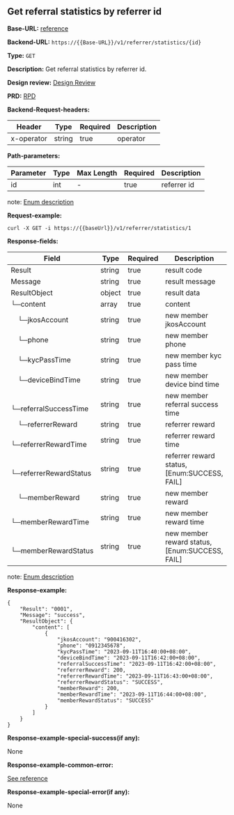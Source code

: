 #
## Get referral statistics by referrer id

**Base-URL:** [reference](https://jkopay.atlassian.net/wiki/spaces/RD4/pages/29393109/jkopay-app-svc+base-url)

**Backend-URL:** `https://{{Base-URL}}/v1/referrer/statistics/{id}`

**Type:** `GET`

**Description:** Get referral statistics by referrer id.

**Design review:** [Design Review](https://jkopay.atlassian.net/wiki/spaces/RD4/pages/33424007/referral+code+Design+Review)

**PRD:** [RPD](https://jkopay.atlassian.net/wiki/spaces/PM/pages/29687846)

**Backend-Request-headers:**

| Header     | Type   | Required | Description |
|------------|--------|----------|-------------|
| x-operator | string | true     | operator    |

**Path-parameters:**

| Parameter | Type | Max Length | Required | Description |
|-----------|------|------------|----------|-------------|
| id        | int  | -          | true     | referrer id |

note: [Enum description](https://enum_place)

**Request-example:**
```
curl -X GET -i https://{{baseUrl}}/v1/referrer/statistics/1
```

**Response-fields:**

| Field                        | Type   | Required | Description                                    |
|------------------------------|--------|----------|------------------------------------------------|
| Result                       | string | true     | result code                                    |
| Message                      | string | true     | result message                                 |
| ResultObject                 | object | true     | result data                                    |
| └─content                    | array  | true     | content                                        |
| &emsp;└─jkosAccount          | string | true     | new member jkosAccount                         |
| &emsp;└─phone                | string | true     | new member phone                               |
| &emsp;└─kycPassTime          | string | true     | new member kyc pass time                       |
| &emsp;└─deviceBindTime       | string | true     | new member device bind time                    |
| &emsp;└─referralSuccessTime  | string | true     | new member referral success time               |
| &emsp;└─referrerReward       | string | true     | referrer reward                                |
| &emsp;└─referrerRewardTime   | string | true     | referrer reward time                           |
| &emsp;└─referrerRewardStatus | string | true     | referrer reward status, [Enum:SUCCESS, FAIL]   |
| &emsp;└─memberReward         | string | true     | new member reward                              |
| &emsp;└─memberRewardTime     | string | true     | new member reward time                         |
| &emsp;└─memberRewardStatus   | string | true     | new member reward status, [Enum:SUCCESS, FAIL] |

note: [Enum description](https://enum_place)

**Response-example:**
```
{
    "Result": "0001",
    "Message": "success",
    "ResultObject": {
        "content": [
            {
                "jkosAccount": "900416302",
                "phone": "0912345678",
                "kycPassTime": "2023-09-11T16:40:00+08:00",
                "deviceBindTime": "2023-09-11T16:42:00+08:00",
                "referralSuccessTime": "2023-09-11T16:42:00+08:00",
                "referrerReward": 200,
                "referrerRewardTime": "2023-09-11T16:43:00+08:00",
                "referrerRewardStatus": "SUCCESS",
                "memberReward": 200,
                "memberRewardTime": "2023-09-11T16:44:00+08:00",
                "memberRewardStatus": "SUCCESS"
            }
        ]
    }
}
```

**Response-example-special-success(if any):**

None

**Response-example-common-error:**

[See reference](https://jkopay.atlassian.net/wiki/spaces/RD4/pages/29852060/jkopay-app-svc+result+code)

**Response-example-special-error(if any):**

None